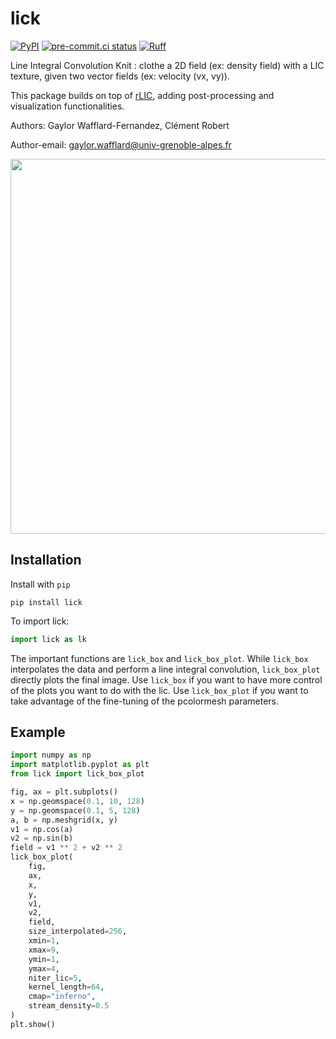 # lick
[![PyPI](https://img.shields.io/pypi/v/lick.svg?logo=pypi&logoColor=white&label=PyPI)](https://pypi.org/project/lick/)
[![pre-commit.ci status](https://results.pre-commit.ci/badge/github/volodia99/lick/main.svg)](https://results.pre-commit.ci/latest/github/volodia99/lick/main)
[![Ruff](https://img.shields.io/endpoint?url=https://raw.githubusercontent.com/charliermarsh/ruff/main/assets/badge/v2.json)](https://github.com/charliermarsh/ruff)


Line Integral Convolution Knit : clothe a 2D field (ex: density field) with a LIC texture,
given two vector fields (ex: velocity (vx, vy)).

This package builds on top of [rLIC](https://pypi.org/project/rlic), adding
post-processing and visualization functionalities.

Authors: Gaylor Wafflard-Fernandez, Clément Robert

Author-email: gaylor.wafflard@univ-grenoble-alpes.fr

<p align="center">
    <img src="https://raw.githubusercontent.com/volodia99/lick/main/imgs/lick.png" width="600"></a>
</p>

## Installation

Install with `pip`

```
pip install lick
```

To import lick:

```python
import lick as lk
```

The important functions are `lick_box` and `lick_box_plot`. While `lick_box` interpolates the data and perform a line integral convolution, `lick_box_plot` directly plots the final image. Use `lick_box` if you want to have more control of the plots you want to do with the lic. Use `lick_box_plot` if you want to take advantage of the fine-tuning of the pcolormesh parameters.

## Example

```python
import numpy as np
import matplotlib.pyplot as plt
from lick import lick_box_plot

fig, ax = plt.subplots()
x = np.geomspace(0.1, 10, 128)
y = np.geomspace(0.1, 5, 128)
a, b = np.meshgrid(x, y)
v1 = np.cos(a)
v2 = np.sin(b)
field = v1 ** 2 + v2 ** 2
lick_box_plot(
    fig,
    ax,
    x,
    y,
    v1,
    v2,
    field,
    size_interpolated=256,
    xmin=1,
    xmax=9,
    ymin=1,
    ymax=4,
    niter_lic=5,
    kernel_length=64,
    cmap="inferno",
    stream_density=0.5
)
plt.show()
```
